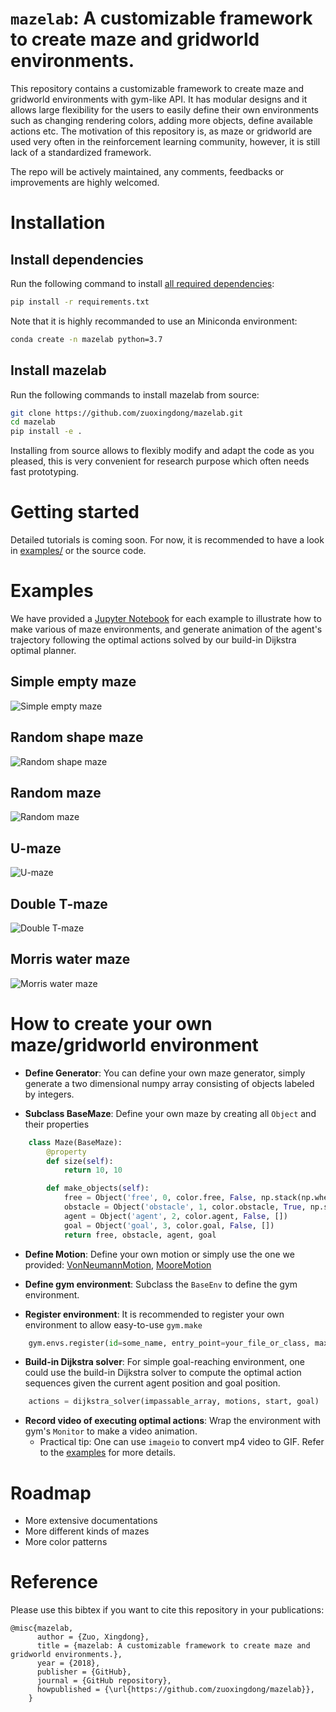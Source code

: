# `mazelab`: A customizable framework to create maze and gridworld environments.

This repository contains a customizable framework to create maze and gridworld environments with gym-like API. It has modular designs and it allows large flexibility for the users to easily define their own environments such as changing rendering colors, adding more objects, define available actions etc. The motivation of this
repository is, as maze or gridworld are used very often in the reinforcement learning community, however, 
it is still lack of a standardized framework. 

The repo will be actively maintained, any comments, feedbacks or improvements are highly welcomed. 

# Installation

## Install dependencies
Run the following command to install [all required dependencies](requirements.txt):

```bash
pip install -r requirements.txt
```

Note that it is highly recommanded to use an Miniconda environment:

```bash
conda create -n mazelab python=3.7
```

## Install mazelab
Run the following commands to install mazelab from source:

```bash
git clone https://github.com/zuoxingdong/mazelab.git
cd mazelab
pip install -e .
```

Installing from source allows to flexibly modify and adapt the code as you pleased, this is very convenient for research purpose which often needs fast prototyping.

# Getting started

Detailed tutorials is coming soon. For now, it is recommended to have a look in [examples/](examples) or the source code.

# Examples

We have provided a [Jupyter Notebook](examples/navigation_env.ipynb) for each example to illustrate how to make various of maze environments, and generate animation
of the agent's trajectory following the optimal actions solved by our build-in Dijkstra optimal planner. 

## Simple empty maze
![Simple empty maze](examples/SimpleEmptyMaze-v0.gif)
## Random shape maze
![Random shape maze](examples/RandomShapeMaze-v0.gif)
## Random maze
![Random maze](examples/RandomMaze-v0.gif)
## U-maze
![U-maze](examples/UMaze-v0.gif)
## Double T-maze
![Double T-maze](examples/DoubleTMaze-v0.gif)
## Morris water maze
![Morris water maze](examples/MorrisWaterMaze-v0.gif)

# How to create your own maze/gridworld environment

- **Define Generator**: You can define your own maze generator, simply generate a two dimensional numpy array consisting of objects labeled by integers.

- **Subclass BaseMaze**: Define your own maze by creating all `Object` and their properties

```python
    class Maze(BaseMaze):
        @property
        def size(self):
            return 10, 10

        def make_objects(self):
            free = Object('free', 0, color.free, False, np.stack(np.where(x == 0), axis=1))
            obstacle = Object('obstacle', 1, color.obstacle, True, np.stack(np.where(x == 1), axis=1))
            agent = Object('agent', 2, color.agent, False, [])
            goal = Object('goal', 3, color.goal, False, [])
            return free, obstacle, agent, goal
```

- **Define Motion**: Define your own motion or simply use the one we provided:  [VonNeumannMotion](mazelab/motion.py), [MooreMotion](mazelab/motion.py)

- **Define gym environment**: Subclass the `BaseEnv` to define the gym environment. 

- **Register environment**: It is recommended to register your own environment to allow easy-to-use `gym.make`

```python
    gym.envs.register(id=some_name, entry_point=your_file_or_class, max_episode_steps=some_steps)
```

- **Build-in Dijkstra solver**: For simple goal-reaching environment, one could use the build-in Dijkstra solver to compute the optimal action sequences given the current agent position and goal position. 

```python
    actions = dijkstra_solver(impassable_array, motions, start, goal)
```

- **Record video of executing optimal actions**: Wrap the environment with gym's `Monitor` to make a video animation. 
    * Practical tip: One can use `imageio` to convert mp4 video to GIF. Refer to the [examples](examples/) for more details. 

# Roadmap
- More extensive documentations
- More different kinds of mazes
- More color patterns

# Reference
Please use this bibtex if you want to cite this repository in your publications:
    
    @misc{mazelab,
          author = {Zuo, Xingdong},
          title = {mazelab: A customizable framework to create maze and gridworld environments.},
          year = {2018},
          publisher = {GitHub},
          journal = {GitHub repository},
          howpublished = {\url{https://github.com/zuoxingdong/mazelab}},
        }

